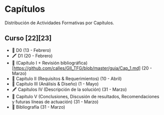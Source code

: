 # Capítulos
Distribución de Actividades Formativas por Capítulos. 

## Curso [22][23]
* 🏫 D0 (13 - Febrero)
* 🖍️ D1 (20 - Febrero)
* 📜 (Capítulo I + Revisión bibliográfica)[https://github.com/calles/GII_TFG/blob/master/guia/Cap_1.md] (20 - Marzo)
* 📓 Capítulo II (Requisitos & Requerimientos) (10 - Abril)
* 🔎 Capítulo III (Análisis & Diseño) (1 - Mayo)
* 🖋️ Capítulos IV (Descripción de la solución) (31 - Marzo)
* 📒 Capítulo V (Conclusiones, Discusión de resultados, Recomendaciones y futuras líneas de actuación) (31 - Marzo)
* 📑 Bibliografía (31 - Marzo)
